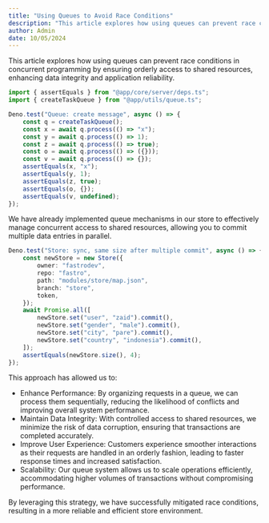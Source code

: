 ```yaml
---
title: "Using Queues to Avoid Race Conditions"
description: "This article explores how using queues can prevent race conditions in concurrent programming by ensuring orderly access to shared resources, enhancing data integrity and application reliability."
author: Admin
date: 10/05/2024
---
```


This article explores how using queues can prevent race conditions in concurrent
programming by ensuring orderly access to shared resources, enhancing data
integrity and application reliability.

```ts
import { assertEquals } from "@app/core/server/deps.ts";
import { createTaskQueue } from "@app/utils/queue.ts";

Deno.test("Queue: create message", async () => {
    const q = createTaskQueue();
    const x = await q.process(() => "x");
    const y = await q.process(() => 1);
    const z = await q.process(() => true);
    const o = await q.process(() => ({}));
    const v = await q.process(() => {});
    assertEquals(x, "x");
    assertEquals(y, 1);
    assertEquals(z, true);
    assertEquals(o, {});
    assertEquals(v, undefined);
});
```

We have already implemented queue mechanisms in our store to effectively manage
concurrent access to shared resources, allowing you to commit multiple data
entries in parallel.

```ts
Deno.test("Store: sync, same size after multiple commit", async () => {
    const newStore = new Store({
        owner: "fastrodev",
        repo: "fastro",
        path: "modules/store/map.json",
        branch: "store",
        token,
    });
    await Promise.all([
        newStore.set("user", "zaid").commit(),
        newStore.set("gender", "male").commit(),
        newStore.set("city", "pare").commit(),
        newStore.set("country", "indonesia").commit(),
    ]);
    assertEquals(newStore.size(), 4);
});
```

This approach has allowed us to:

- Enhance Performance: By organizing requests in a queue, we can process them
  sequentially, reducing the likelihood of conflicts and improving overall
  system performance.
- Maintain Data Integrity: With controlled access to shared resources, we
  minimize the risk of data corruption, ensuring that transactions are completed
  accurately.
- Improve User Experience: Customers experience smoother interactions as their
  requests are handled in an orderly fashion, leading to faster response times
  and increased satisfaction.
- Scalability: Our queue system allows us to scale operations efficiently,
  accommodating higher volumes of transactions without compromising performance.

By leveraging this strategy, we have successfully mitigated race conditions,
resulting in a more reliable and efficient store environment.
